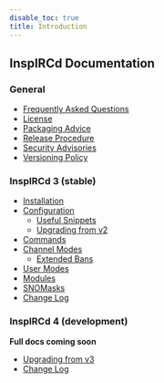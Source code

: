 ```yaml
---
disable_toc: true
title: Introduction
---
```


## InspIRCd Documentation

<div class="col-md-4" markdown="1">

### General

- [Frequently Asked Questions](/faq)
- [License](/license)
- [Packaging Advice](/packaging)
- [Release Procedure](/release-procedure)
- [Security Advisories](/security)
- [Versioning Policy](/versioning)

</div>

<div class="col-md-4" markdown="1">

### InspIRCd 3 (stable)

- [Installation](/3/installation)
- [Configuration](/3/configuration)
    - [Useful Snippets](/3/configuration/useful-snippets)
    - [Upgrading from v2](/3/breaking-changes)
- [Commands](/3/commands)
- [Channel Modes](/3/channel-modes)
    - [Extended Bans](/3/extended-bans)
- [User Modes](/3/user-modes)
- [Modules](/3/modules)
- [SNOMasks](/3/snomasks)
- [Change Log](/3/change-log)

</div>

<div class="col-md-4" markdown="1">

### InspIRCd 4 (development)

**Full docs coming soon**

- [Upgrading from v3](/4/breaking-changes)
- [Change Log](/4/change-log)

</div>
